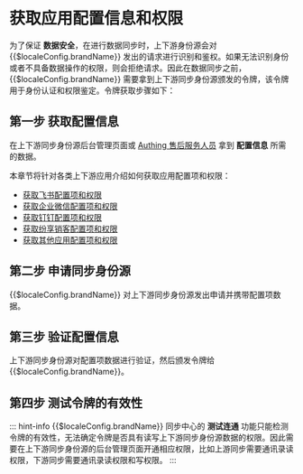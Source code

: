 # 获取应用配置信息和权限

<LastUpdated/>

为了保证 **数据安全**，在进行数据同步时，上下游身份源会对 {{$localeConfig.brandName}} 发出的请求进行识别和鉴权。如果无法识别身份或者不具备数据操作的权限，则会拒绝请求。因此在数据同步之前，{{$localeConfig.brandName}} 需要拿到上下游同步身份源颁发的令牌，该令牌用于身份认证和权限鉴定。令牌获取步骤如下：

## 第一步 获取配置信息

在上下游同步身份源后台管理页面或 <a href="mailto:csm@authing.cn">Authing 售后服务人员</a> 拿到 **配置信息** 所需的数据。

本章节将针对各类上下游应用介绍如何获取应用配置项和权限：

* [获取飞书配置项和权限](/guides/sync-new/create-sync-new/get-config-new/feishu.md)<br/>
* [获取企业微信配置项和权限](/guides/sync-new/create-sync-new/get-config-new/wechatwork.md)<br/>
* [获取钉钉配置项和权限](/guides/sync-new/create-sync-new/get-config-new/dingding.md)<br/>
* [获取纷享销客配置项和权限](/guides/sync-new/create-sync-new/get-config-new/fxiaoke.md)<br/>
* [获取其他应用配置项和权限](/guides/sync-new/create-sync-new/get-config-new/others.md)<br/>

## 第二步 申请同步身份源

{{$localeConfig.brandName}} 对上下游同步身份源发出申请并携带配置项数据。

## 第三步 验证配置信息

上下游同步身份源对配置项数据进行验证，然后颁发令牌给 {{$localeConfig.brandName}}。

## 第四步 测试令牌的有效性

::: hint-info
{{$localeConfig.brandName}} 同步中心的 **测试连通** 功能只能检测令牌的有效性，无法确定令牌是否具有读写上下游同步身份源数据的权限。因此需要在上下游同步身份源的后台管理页面开通相应权限，比如上游同步需要通讯录读权限，下游同步需要通讯录读权限和写权限。
:::

